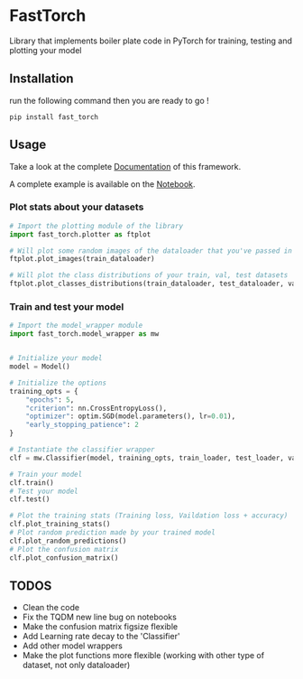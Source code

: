 # FastTorch

Library that implements boiler plate code in PyTorch for training, testing and plotting your model

## Installation
run the following command then you are ready to go ! 
```
pip install fast_torch
```

## Usage
Take a look at the complete [Documentation](./documentation/README.md) of this framework.

A complete example is available on the [Notebook](./examples/FAST_TORCH_MNIST_EXAMPLE.ipynb).
### Plot stats about your datasets
```python
# Import the plotting module of the library
import fast_torch.plotter as ftplot

# Will plot some random images of the dataloader that you've passed in the parameter
ftplot.plot_images(train_dataloader)

# Will plot the class distributions of your train, val, test datasets
ftplot.plot_classes_distributions(train_dataloader, test_dataloader, val_dataloader)
```
### Train and test your model 
```python
# Import the model_wrapper module
import fast_torch.model_wrapper as mw


# Initialize your model
model = Model()

# Initialize the options
training_opts = {
    "epochs": 5,
    "criterion": nn.CrossEntropyLoss(),
    "optimizer": optim.SGD(model.parameters(), lr=0.01),
    "early_stopping_patience": 2
}

# Instantiate the classifier wrapper 
clf = mw.Classifier(model, training_opts, train_loader, test_loader, val_loader, device="cuda")

# Train your model
clf.train()
# Test your model
clf.test()

# Plot the training stats (Training loss, Vaildation loss + accuracy)
clf.plot_training_stats()
# Plot random prediction made by your trained model
clf.plot_random_predictions()
# Plot the confusion matrix
clf.plot_confusion_matrix()
```

## TODOS
* Clean the code
* Fix the TQDM new line bug on notebooks
* Make the confusion matrix figsize flexible
* Add Learning rate decay to the 'Classifier'
* Add other model wrappers
* Make the plot functions more flexible (working with other type of dataset, not only dataloader)

